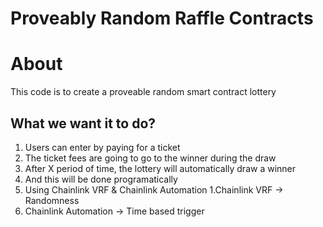 # Proveably Random Raffle Contracts

# About

This code is to create a proveable random smart contract lottery

## What we want it to do?

1. Users can enter by paying for a ticket
 1. The ticket fees are going to go to the winner during the draw
2. After X period of time, the lottery will automatically draw a winner
 1. And this will be done programatically
3. Using Chainlink VRF & Chainlink Automation
 1.Chainlink VRF -> Randomness
 2. Chainlink Automation -> Time based trigger